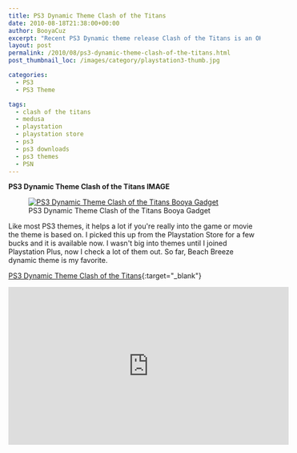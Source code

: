 ```yaml
---
title: PS3 Dynamic Theme Clash of the Titans
date: 2010-08-18T21:38:00+00:00
author: BooyaCuz
excerpt: "Recent PS3 Dynamic theme release Clash of the Titans is an OK theme. The main action in this PS3 dynamic theme is Medusa slithering around with Snake Hairdo waving. It doesn't crack my top 4 favorite themes. But it is another option depending on your taste."
layout: post
permalink: /2010/08/ps3-dynamic-theme-clash-of-the-titans.html
post_thumbnail_loc: /images/category/playstation3-thumb.jpg

categories:
  - PS3
  - PS3 Theme

tags:
  - clash of the titans
  - medusa
  - playstation
  - playstation store
  - ps3
  - ps3 downloads
  - ps3 themes
  - PSN
---
```

**PS3 Dynamic Theme Clash of the Titans IMAGE**
<figure>
	<a href="{{ site.cdn-url }}/wp-content/uploads/2010/08/PS3-Dynamic-Theme-Clash-of-the-Titans.jpg">
    <img src="{{ site.cdn-url }}/wp-content/uploads/2010/08/PS3-Dynamic-Theme-Clash-of-the-Titans-640.jpg" 
         alt="PS3 Dynamic Theme Clash of the Titans Booya Gadget" title="PS3 Dynamic Theme Clash of the Titans Booya Gadget"></a>
	<figcaption>PS3 Dynamic Theme Clash of the Titans Booya Gadget</figcaption>
</figure>

Like most PS3 themes, it helps a lot if you're really into the game or movie the theme is based on. I picked this up from the Playstation Store for a few bucks and it is available now. I wasn't big into themes until I joined Playstation Plus, now I check a lot of them out. So far, Beach Breeze dynamic theme is my favorite.

[PS3 Dynamic Theme Clash of the Titans](https://www.youtube.com/watch?v=zDHhYQAME88){:target="_blank"}
<iframe width="560" height="315" src="https://www.youtube.com/embed/zDHhYQAME88" frameborder="0" allowfullscreen></iframe>

